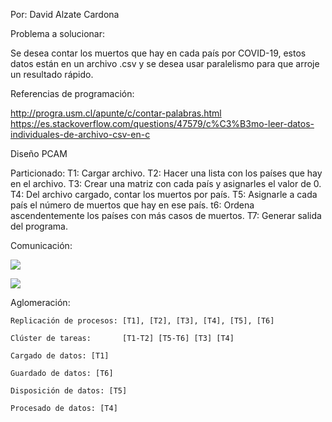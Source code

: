 Por: David Alzate Cardona

Problema a solucionar:

Se desea contar los muertos que hay en cada país  por COVID-19, estos datos están en un archivo .csv y se desea usar paralelismo para que arroje un resultado rápido.

Referencias de programación:

http://progra.usm.cl/apunte/c/contar-palabras.html
https://es.stackoverflow.com/questions/47579/c%C3%B3mo-leer-datos-individuales-de-archivo-csv-en-c

Diseño PCAM

  Particionado:
    T1: Cargar archivo.
    T2: Hacer una lista con los países que hay en el archivo.
    T3: Crear una matriz con cada país y asignarles el valor de 0.
    T4: Del archivo cargado, contar los muertos por país.
    T5: Asignarle a cada país el número de muertos que hay en ese país.
    t6: Ordena ascendentemente los países con más casos de muertos.
    T7: Generar salida del programa.



  Comunicación:
 
  ![](https://i.imgur.com/WsmpPnV.png)

 ![](https://i.imgur.com/blOxhUl.png)

 

  Aglomeración:
  
    Replicación de procesos: [T1], [T2], [T3], [T4], [T5], [T6]
    
    Clúster de tareas:       [T1-T2] [T5-T6] [T3] [T4]
    
    Cargado de datos: [T1]
    
    Guardado de datos: [T6]
    
    Disposición de datos: [T5]
    
    Procesado de datos: [T4]
